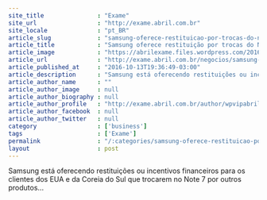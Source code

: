 ```yaml
---
site_title               : "Exame"
site_url                 : "http://exame.abril.com.br"
site_locale              : "pt_BR"
article_slug             : "samsung-oferece-restituicao-por-trocas-do-note-7"
article_title            : "Samsung oferece restituição por trocas do Note 7"
article_image            : "https://abrilexame.files.wordpress.com/2016/10/size_960_16_9_2016-10-11t105039z_1_mtzgrqecabvq5cv4_rtrfipp_0_samsung-elec-smartphones1.jpg?quality=70&strip=all&w=960"
article_url              : "http://exame.abril.com.br/negocios/samsung-oferece-restituicao-por-trocas-do-note-7/"
article_published_at     : "2016-10-13T19:36:49-03:00"
article_description      : "Samsung está oferecendo restituições ou incentivos financeiros para os clientes dos EUA e da Coreia do Sul que trocarem no Note 7 por outros produtos..."
article_author_name      : ""
article_author_image     : null
article_author_biography : null
article_author_profile   : "http://exame.abril.com.br/author/wpvipabril/"
article_author_facebook  : null
article_author_twitter   : null
category                 : ['business']
tags                     : ['Exame']
permalink                : "/:categories/samsung-oferece-restituicao-por-trocas-do-note-7/"
layout                   : post
---
```


Samsung está oferecendo restituições ou incentivos financeiros para os clientes dos EUA e da Coreia do Sul que trocarem no Note 7 por outros produtos...
